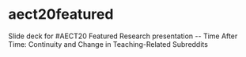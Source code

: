 # aect20featured
Slide deck for #AECT20 Featured Research presentation -- Time After Time: Continuity and Change in Teaching-Related Subreddits
